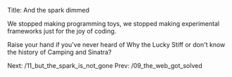 Title: And the spark dimmed

We stopped making programming toys, we stopped making experimental frameworks
just for the joy of coding.

<!--
(Using Javascript)
A button titled "Survey!" that when you click it,
large text becomes visible and slides out from beneath it that says:
-->
Raise your hand if you've never heard of Why the Lucky Stiff or don't know the
history of Camping and Sinatra?

<!-- Nav Links -->
Next: /11_but_the_spark_is_not_gone
Prev: /09_the_web_got_solved
